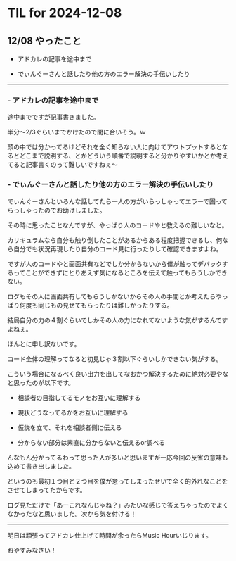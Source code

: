 # TIL for 2024-12-08
## 12/08 やったこと

- アドカレの記事を途中まで

- でぃんぐーさんと話したり他の方のエラー解決の手伝いしたり


---

### - アドカレの記事を途中まで

途中までですが記事書きました。

半分～2/3ぐらいまでかけたので間に合いそう。ｗ

頭の中では分かってるけどそれを全く知らない人に向けてアウトプットするとなるとどこまで説明する、とかどういう順番で説明すると分かりやすいかとか考えてると記事書くのって難しいですねぇ～


### - でぃんぐーさんと話したり他の方のエラー解決の手伝いしたり

でぃんぐーさんといろんな話してたら一人の方がいらっしゃってエラーで困ってらっしゃったのでお助けしました。

その時に思ったことなんですが、やっぱり人のコードやと教えるの難しいなと。

カリキュラムなら自分も触り倒したことがあるからある程度把握できるし、何なら自分でも状況再現したり自分のコード見に行ったりして確認できますよね。

ですが人のコードやと画面共有などでしか分からないから僕が触ってデバックするってことができずにとりあえず気になるところを伝えて触ってもらうしかできない。

ログもその人に画面共有してもらうしかないからその人の手間とか考えたらやっぱり何度も同じもの見せてもらったりは難しかったりする。

結局自分の力の４割ぐらいでしかその人の力になれてないような気がするんですよねぇ。

ほんとに申し訳ないです。

コード全体の理解ってなると初見じゃ３割以下ぐらいしかできない気がする。


こういう場合になるべく良い出力を出してなおかつ解決するために絶対必要やなと思ったのが以下です。

- 相談者の目指してるモノをお互いに理解する

- 現状どうなってるかをお互いに理解する

- 仮説を立て、それを相談者側に伝える

- 分からない部分は素直に分からないと伝えるor調べる


んなもん分かってるわって思った人が多いと思いますが一応今回の反省の意味も込めて書き出しました。

というのも最初１つ目と２つ目を僕が怠ってしまったせいで全く的外れなことをさせてしまってたからです。

ログ見ただけで「あーこれなんじゃね？」みたいな感じで答えちゃったのでよくなかったなと思いました。次から気を付ける！


---

明日は頑張ってアドカレ仕上げて時間が余ったらMusic Hourいじります。

おやすみなさい！
